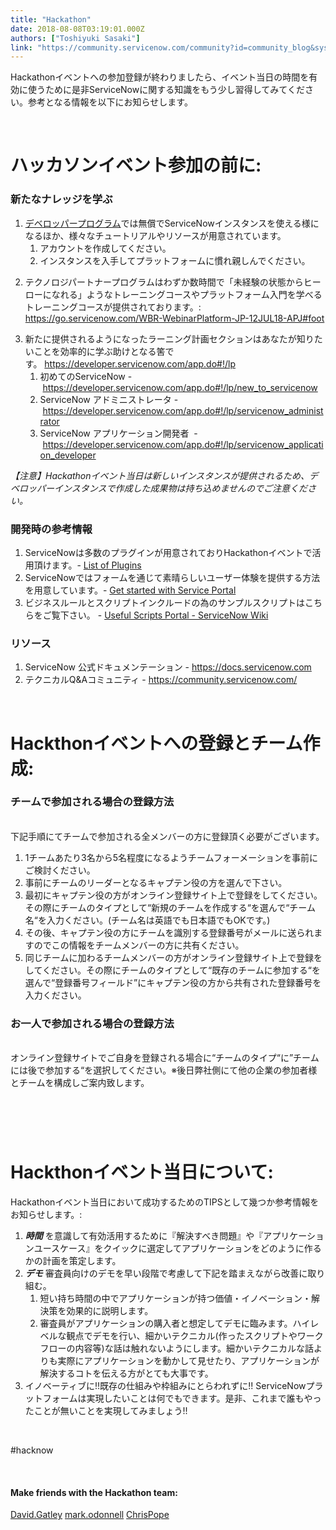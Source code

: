 ```yaml
---
title: "Hackathon"
date: 2018-08-08T03:19:01.000Z
authors: ["Toshiyuki Sasaki"]
link: "https://community.servicenow.com/community?id=community_blog&sys_id=f246efdddbf75b802be0a851ca9619eb"
---
```

<p>Hackathonイベントへの参加登録が終わりましたら、イベント当日の時間を有効に使うために是非ServiceNowに関する知識をもう少し習得してみてください。参考となる情報を以下にお知らせします。</p>
<p> </p>
<h1>ハッカソンイベント参加の前に:</h1>
<h3>新たなナレッジを学ぶ</h3>
<ol><li><a href="http://developers.servicenow.com/" target="_blank" rel="nofollow">デベロッパープログラム</a>では無償でServiceNowインスタンスを使える様になるほか、様々なチュートリアルやリソースが用意されています。
<ol><li>アカウントを作成してください。</li><li>インスタンスを入手してプラットフォームに慣れ親しんでください。</li></ol>
</li><li>
<p id="tw-target-text" class="tw-data-text tw-ta tw-text-small"><span lang="ja">テクノロジパートナープログラムはわずか数時間で「未経験の状態からヒーローになれる」ようなトレーニングコースやプラットフォーム入門を学べるトレーニングコースが提供されております。: <a href="https://go.servicenow.com/WBR-WebinarPlatform-JP-12JUL18-APJ#foot" target="_blank" rel="nofollow">https://go.servicenow.com/WBR-WebinarPlatform-JP-12JUL18-APJ#foot</a></span></p>
</li><li>新たに提供されるようになったラーニング計画セクションはあなたが知りたいことを効率的に学ぶ助けとなる筈です。 <a title="https://developer.servicenow.com/app.do#!/lp" href="https://developer.servicenow.com/app.do#!/lp" target="_blank" rel="nofollow">https://developer.servicenow.com/app.do#!/lp</a>
<ol><li>初めてのServiceNow - <a title="https://developer.servicenow.com/app.do#!/lp/new_to_servicenow" href="https://developer.servicenow.com/app.do#!/lp/new_to_servicenow" target="_blank" rel="nofollow">https://developer.servicenow.com/app.do#!/lp/new_to_servicenow</a></li><li>ServiceNow アドミニストレータ - <a title="https://developer.servicenow.com/app.do#!/lp/servicenow_administrator" href="https://developer.servicenow.com/app.do#!/lp/servicenow_administrator" target="_blank" rel="nofollow">https://developer.servicenow.com/app.do#!/lp/servicenow_administrator</a></li><li>ServiceNow アプリケーション開発者  - <a title="https://developer.servicenow.com/app.do#!/lp/servicenow_application_developer" href="https://developer.servicenow.com/app.do#!/lp/servicenow_application_developer" target="_blank" rel="nofollow">https://developer.servicenow.com/app.do#!/lp/servicenow_application_developer</a></li></ol>
</li></ol>
<p><em>【注意】Hackathonイベント当日は新しいインスタンスが提供されるため、デベロッパーインスタンスで作成した成果物は持ち込めませんのでご注意ください。</em></p>
<h3>開発時の参考情報</h3>
<ol><li>ServiceNowは多数のプラグインが用意されておりHackathonイベントで活用頂けます。- <a href="https://docs.servicenow.com/bundle/kingston-platform-administration/page/administer/plugins/reference/list-of-plugins.html" target="_blank" rel="nofollow">List of Plugins</a>  <a title="https://wiki.servicenow.com/?title&#61;List_of_Plugins" href="https://wiki.servicenow.com/?title&#61;List_of_Plugins" rel="nofollow"><br /></a></li><li>ServiceNowではフォームを通じて素晴らしいユーザー体験を提供する方法を用意しています。- <a title="https://docs.servicenow.com/bundle/istanbul-servicenow-platform/page/build/service-portal/concept/c_QuickStart.html" href="https://docs.servicenow.com/bundle/istanbul-servicenow-platform/page/build/service-portal/concept/c_QuickStart.html" rel="nofollow">Get started with Service Portal</a></li><li>ビジネスルールとスクリプトインクルードの為のサンプルスクリプトはこちらをご覧下さい。 - <a title="http://wiki.servicenow.com/index.php?title&#61;Useful_Scripts_Portal#gsc.tab&#61;0" href="http://wiki.servicenow.com/index.php?title&#61;Useful_Scripts_Portal#gsc.tab&#61;0" rel="nofollow">Useful Scripts Portal - ServiceNow Wiki</a></li></ol>
<h3>リソース</h3>
<ol><li>ServiceNow 公式ドキュメンテーション - <a title="https://docs.servicenow.com" href="https://docs.servicenow.com/" rel="nofollow">https://docs.servicenow.com</a></li><li>テクニカルQ&amp;Aコミュニティ - <a title="https://community.servicenow.com/" href="https://community.servicenow.com/" rel="nofollow">https://community.servicenow.com/</a></li></ol>
<p> </p>
<h1>Hackthonイベントへの登録とチーム作成:</h1>
<h3>チームで参加される場合の登録方法</h3>
<p><br />下記手順にてチームで参加される全メンバーの方に登録頂く必要がございます。</p>
<ol><li>1チームあたり3名から5名程度になるようチームフォーメーションを事前にご検討ください。</li><li>事前にチームのリーダーとなるキャプテン役の方を選んで下さい。</li><li>最初にキャプテン役の方がオンライン登録サイト上で登録をしてください。その際にチームのタイプとして“新規のチームを作成する“を選んで“チーム名“を入力ください。(チーム名は英語でも日本語でもOKです。)</li><li>その後、キャプテン役の方にチームを識別する登録番号がメールに送られますのでこの情報をチームメンバーの方に共有ください。</li><li>同じチームに加わるチームメンバーの方がオンライン登録サイト上で登録をしてください。その際にチームのタイプとして“既存のチームに参加する“を選んで“登録番号フィールド”にキャプテン役の方から共有された登録番号を入力ください。</li></ol>
<h3>お一人で参加される場合の登録方法</h3>
<p><br />オンライン登録サイトでご自身を登録される場合に“チームのタイプ“に”チームには後で参加する“を選択してください。※後日弊社側にて他の企業の参加者様とチームを構成しご案内致します。</p>
<h1> </h1>
<h1>Hackthonイベント当日について:</h1>
<p>Hackathonイベント当日において成功するためのTIPSとして幾つか参考情報をお知らせします。:</p>
<ol><li><em><strong>時間</strong></em> を意識して有効活用するために『解決すべき問題』や『アプリケーションユースケース』をクイックに選定してアプリケーションをどのように作るかの計画を策定します。</li><li><em><strong>デモ</strong></em> 審査員向けのデモを早い段階で考慮して下記を踏まえながら改善に取り組む。
<ol><li>短い持ち時間の中でアプリケーションが持つ価値・イノベーション・解決策を効果的に説明します。</li><li>審査員がアプリケーションの購入者と想定してデモに臨みます。ハイレベルな観点でデモを行い、細かいテクニカル(作ったスクリプトやワークフローの内容等)な話は触れないようにします。細かいテクニカルな話よりも実際にアプリケーションを動かして見せたり、アプリケーションが解決するコトを伝える方がとても大事です。</li></ol>
</li><li>イノベーティブに!!既存の仕組みや枠組みにとらわれずに!! ServiceNowプラットフォームは実現したいことは何でもできます。是非、これまで誰もやったことが無いことを実現してみましょう!!</li></ol>
<p> </p>
<p>#hacknow</p>
<p> </p>
<h4>Make friends with the Hackathon team:</h4>
<p><a class="jive_macro jive_macro_user" title="David.Gatley" href="community?id&#61;community_user_profile&amp;user&#61;dc229e25dbd81fc09c9ffb651f9619cf" rel="nofollow">David.Gatley</a> <a class="jive_macro jive_macro_user" title="mark.odonnell" href="community?id&#61;community_user_profile&amp;user&#61;766ece29dbd41fc09c9ffb651f961932" rel="nofollow">mark.odonnell</a> <a class="jive_macro jive_macro_user" title="ChrisPope" href="community?id&#61;community_user_profile&amp;user&#61;a9f016a1db981fc09c9ffb651f961956" rel="nofollow">ChrisPope</a></p>